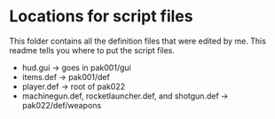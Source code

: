 # Locations for script files

This folder contains all the definition files that were edited by me. This readme tells you where to put the script files.

* hud.gui -> goes in pak001/gui
* items.def -> pak001/def
* player.def -> root of pak022
* machinegun.def, rocketlauncher.def, and shotgun.def -> pak022/def/weapons


